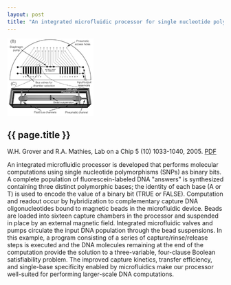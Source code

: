 ```yaml
---
layout: post
title: "An integrated microfluidic processor for single nucleotide polymorphism-based DNA computing"
---
```


![](images/microfluidic_processor.png)

{{ page.title }}
----------------

W.H. Grover and R.A. Mathies, Lab on a Chip 5 (10) 1033-1040, 2005. [PDF](pdfs/microfluidic_processor.pdf)

An integrated microfluidic processor is developed that performs molecular computations using single nucleotide polymorphisms (SNPs) as binary bits. A complete population of fluorescein-labeled DNA "answers" is synthesized containing three distinct polymorphic bases; the identity of each base (A or T) is used to encode the value of a binary bit (TRUE or FALSE). Computation and readout occur by hybridization to complementary capture DNA oligonucleotides bound to magnetic beads in the microfluidic device. Beads are loaded into sixteen capture chambers in the processor and suspended in place by an external magnetic field. Integrated microfluidic valves and pumps circulate the input DNA population through the bead suspensions. In this example, a program consisting of a series of capture/rinse/release steps is executed and the DNA molecules remaining at the end of the computation provide the solution to a three-variable, four-clause Boolean satisfiability problem. The improved capture kinetics, transfer efficiency, and single-base specificity enabled by microfluidics make our processor well-suited for performing larger-scale DNA computations.
